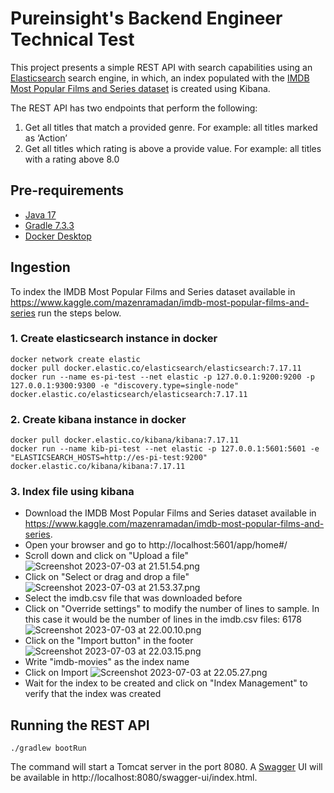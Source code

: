 # Pureinsight's Backend Engineer Technical Test

This project presents a simple REST API with search capabilities using an [Elasticsearch](https://www.elastic.co)
search engine, in which, an index populated with
the [IMDB Most Popular Films and Series dataset](https://www.kaggle.com/mazenramadan/imdb-most-popular-films-and-series) is created using Kibana.

The REST API has two endpoints that perform the following:
1. Get all titles that match a provided genre. For example: all titles marked as ‘Action’
2. Get all titles which rating is above a provide value. For example: all titles with a rating above 8.0

## Pre-requirements
- [Java 17](https://www.oracle.com/java/technologies/downloads/#java17)
- [Gradle 7.3.3](https://gradle.org/releases/)
- [Docker Desktop](https://www.docker.com/get-started/)

## Ingestion

To index the IMDB Most Popular Films and Series dataset available in https://www.kaggle.com/mazenramadan/imdb-most-popular-films-and-series run the steps below.

### 1. Create elasticsearch instance in docker

```shell
docker network create elastic
docker pull docker.elastic.co/elasticsearch/elasticsearch:7.17.11
docker run --name es-pi-test --net elastic -p 127.0.0.1:9200:9200 -p 127.0.0.1:9300:9300 -e "discovery.type=single-node" docker.elastic.co/elasticsearch/elasticsearch:7.17.11
```

### 2. Create kibana instance in docker

```shell
docker pull docker.elastic.co/kibana/kibana:7.17.11                                                       
docker run --name kib-pi-test --net elastic -p 127.0.0.1:5601:5601 -e "ELASTICSEARCH_HOSTS=http://es-pi-test:9200" docker.elastic.co/kibana/kibana:7.17.11
```
### 3. Index file using kibana
- Download the IMDB Most Popular Films and Series dataset available in https://www.kaggle.com/mazenramadan/imdb-most-popular-films-and-series.
- Open your browser and go to http://localhost:5601/app/home#/
- Scroll down and click on "Upload a file"
![Screenshot 2023-07-03 at 21.51.54.png](..%2F..%2F..%2F..%2Fvar%2Ffolders%2Fnz%2Fmgfqfky15h35fz1skjthzd440000gn%2FT%2FTemporaryItems%2FNSIRD_screencaptureui_ZGa8gp%2FScreenshot%202023-07-03%20at%2021.51.54.png)
- Click on "Select or drag and drop a file"
![Screenshot 2023-07-03 at 21.53.37.png](..%2F..%2F..%2F..%2Fvar%2Ffolders%2Fnz%2Fmgfqfky15h35fz1skjthzd440000gn%2FT%2FTemporaryItems%2FNSIRD_screencaptureui_adJIfS%2FScreenshot%202023-07-03%20at%2021.53.37.png)
- Select the imdb.csv file that was downloaded before
- Click on "Override settings" to modify the number of lines to sample. In this case it would be the number of lines in the imdb.csv files: 6178
![Screenshot 2023-07-03 at 22.00.10.png](..%2F..%2F..%2F..%2Fvar%2Ffolders%2Fnz%2Fmgfqfky15h35fz1skjthzd440000gn%2FT%2FTemporaryItems%2FNSIRD_screencaptureui_7mE7y4%2FScreenshot%202023-07-03%20at%2022.00.10.png)
- Click on the "Import button" in the footer
![Screenshot 2023-07-03 at 22.03.15.png](..%2F..%2F..%2F..%2Fvar%2Ffolders%2Fnz%2Fmgfqfky15h35fz1skjthzd440000gn%2FT%2FTemporaryItems%2FNSIRD_screencaptureui_IaSm8s%2FScreenshot%202023-07-03%20at%2022.03.15.png)
- Write "imdb-movies" as the index name
- Click on Import
![Screenshot 2023-07-03 at 22.05.27.png](..%2F..%2F..%2F..%2Fvar%2Ffolders%2Fnz%2Fmgfqfky15h35fz1skjthzd440000gn%2FT%2FTemporaryItems%2FNSIRD_screencaptureui_bIbs1x%2FScreenshot%202023-07-03%20at%2022.05.27.png)
- Wait for the index to be created and click on "Index Management" to verify that the index was created

## Running the REST API
```shell
./gradlew bootRun
```

The command will start a Tomcat server in the port 8080. A [Swagger](https://swagger.io/)
UI will be available in http://localhost:8080/swagger-ui/index.html.
